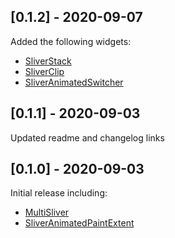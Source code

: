 ## [0.1.2] - 2020-09-07

Added the following widgets:
- [SliverStack](https://github.com/Kavantix/sliver_tools/blob/master/lib/src/sliver_stack.dart)
- [SliverClip](https://github.com/Kavantix/sliver_tools/blob/master/lib/src/sliver_clip.dart)
- [SliverAnimatedSwitcher](https://github.com/Kavantix/sliver_tools/blob/master/lib/src/sliver_animated_switcher.dart)

## [0.1.1] - 2020-09-03

Updated readme and changelog links

## [0.1.0] - 2020-09-03

Initial release including:
- [MultiSliver](https://github.com/Kavantix/sliver_tools/blob/master/lib/src/multi_sliver.dart)
- [SliverAnimatedPaintExtent](https://github.com/Kavantix/sliver_tools/blob/master/lib/src/sliver_animated_paint_extent.dart)
